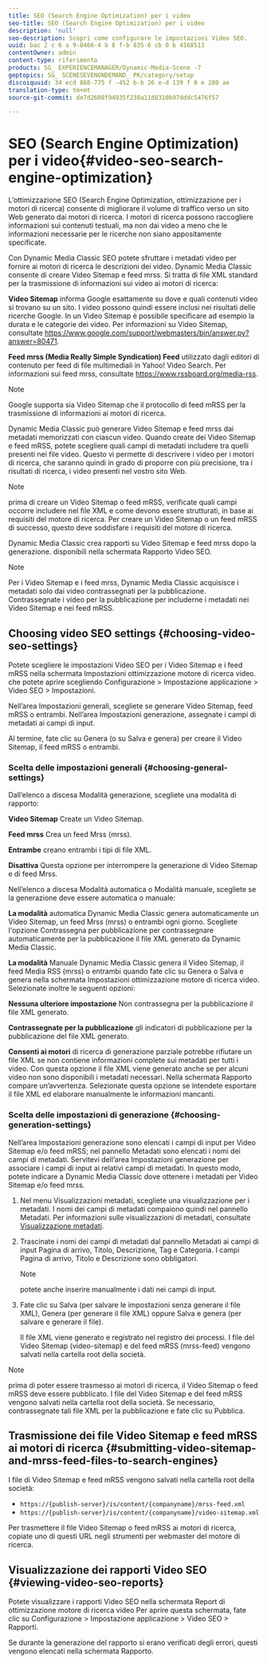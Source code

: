 ```yaml
---
title: SEO (Search Engine Optimization) per i video
seo-title: SEO (Search Engine Optimization) per i video
description: 'null'
seo-description: Scopri come configurare le impostazioni Video SEO.
uuid: bac 2 c 6 a 9-8466-4 b 8 f-b 835-6 cb 0 b 4168513
contentOwner: admin
content-type: riferimento
products: SG_ EXPERIENCEMANAGER/Dynamic-Media-Scene -7
geptopics: SG_ SCENESEVENONDEMAND_ PK/category/setup
discoiquuid: 34 ecd 868-775 f -452 b-b 26 e-d 139 f 0 e 280 ae
translation-type: tm+mt
source-git-commit: de7d2608f94935f238a11d8310b97dddc5476f57

---
```



# SEO (Search Engine Optimization) per i video{#video-seo-search-engine-optimization}

L’ottimizzazione SEO (Search Engine Optimization, ottimizzazione per i motori di ricerca) consente di migliorare il volume di traffico verso un sito Web generato dai motori di ricerca. I motori di ricerca possono raccogliere informazioni sui contenuti testuali, ma non dai video a meno che le informazioni necessarie per le ricerche non siano appositamente specificate.

Con Dynamic Media Classic SEO potete sfruttare i metadati video per fornire ai motori di ricerca le descrizioni dei video. Dynamic Media Classic consente di creare Video Sitemap e feed mrss. Si tratta di file XML standard per la trasmissione di informazioni sui video ai motori di ricerca:

**Video Sitemap** informa Google esattamente su dove e quali contenuti video si trovano su un sito. I video possono quindi essere inclusi nei risultati delle ricerche Google. In un Video Sitemap è possibile specificare ad esempio la durata e le categorie dei video. Per informazioni su Video Sitemap, consultate https://www.google.com/support/webmasters/bin/answer.py?answer=80471.

**Feed mrss (Media Really Simple Syndication) Feed** utilizzato dagli editori di contenuto per feed di file multimediali in Yahoo! Video Search. Per informazioni sui feed mrss, consultate https://www.rssboard.org/media-rss.

>[!NOTE]
>
>Google supporta sia Video Sitemap che il protocollo di feed mRSS per la trasmissione di informazioni ai motori di ricerca.

Dynamic Media Classic può generare Video Sitemap e feed mrss dai metadati memorizzati con ciascun video. Quando create dei Video Sitemap e feed mRSS, potete scegliere quali campi di metadati includere tra quelli presenti nei file video. Questo vi permette di descrivere i video per i motori di ricerca, che saranno quindi in grado di proporre con più precisione, tra i risultati di ricerca, i video presenti nel vostro sito Web.

>[!NOTE]
>
>prima di creare un Video Sitemap o feed mRSS, verificate quali campi occorre includere nel file XML e come devono essere strutturati, in base ai requisiti del motore di ricerca. Per creare un Video Sitemap o un feed mRSS di successo, questo deve soddisfare i requisiti del motore di ricerca.

Dynamic Media Classic crea rapporti su Video Sitemap e feed mrss dopo la generazione. disponibili nella schermata Rapporto Video SEO.

>[!NOTE]
>
>Per i Video Sitemap e i feed mrss, Dynamic Media Classic acquisisce i metadati solo dai video contrassegnati per la pubblicazione. Contrassegnate i video per la pubblicazione per includerne i metadati nei Video Sitemap e nei feed mRSS.

## Choosing video SEO settings {#choosing-video-seo-settings}

Potete scegliere le impostazioni Video SEO per i Video Sitemap e i feed mRSS nella schermata Impostazioni ottimizzazione motore di ricerca video. che potete aprire scegliendo Configurazione &gt; Impostazione applicazione &gt; Video SEO &gt; Impostazioni.

Nell’area Impostazioni generali, scegliete se generare Video Sitemap, feed mRSS o entrambi. Nell’area Impostazioni generazione, assegnate i campi di metadati ai campi di input.

Al termine, fate clic su Genera (o su Salva e genera) per creare il Video Sitemap, il feed mRSS o entrambi.

### Scelta delle impostazioni generali {#choosing-general-settings}

Dall’elenco a discesa Modalità generazione, scegliete una modalità di rapporto:

**Video Sitemap** Create un Video Sitemap.

**Feed mrss** Crea un feed Mrss (mrss).

**Entrambe** creano entrambi i tipi di file XML.

**Disattiva** Questa opzione per interrompere la generazione di Video Sitemap e di feed Mrss.

Nell’elenco a discesa Modalità automatica o Modalità manuale, scegliete se la generazione deve essere automatica o manuale:

**La modalità** automatica Dynamic Media Classic genera automaticamente un Video Sitemap, un feed Mrss (mrss) o entrambi ogni giorno. Scegliete l'opzione Contrassegna per pubblicazione per contrassegnare automaticamente per la pubblicazione il file XML generato da Dynamic Media Classic.

**La modalità** Manuale Dynamic Media Classic genera il Video Sitemap, il feed Media RSS (mrss) o entrambi quando fate clic su Genera o Salva e genera nella schermata Impostazioni ottimizzazione motore di ricerca video. Selezionate inoltre le seguenti opzioni:

**Nessuna ulteriore impostazione** Non contrassegna per la pubblicazione il file XML generato.

**Contrassegnate per la pubblicazione** gli indicatori di pubblicazione per la pubblicazione del file XML generato.

**Consenti ai motori** di ricerca di generazione parziale potrebbe rifiutare un file XML se non contiene informazioni complete sui metadati per tutti i video. Con questa opzione il file XML viene generato anche se per alcuni video non sono disponibili i metadati necessari. Nella schermata Rapporto compare un’avvertenza. Selezionate questa opzione se intendete esportare il file XML ed elaborare manualmente le informazioni mancanti.

### Scelta delle impostazioni di generazione {#choosing-generation-settings}

Nell’area Impostazioni generazione sono elencati i campi di input per Video Sitemap e/o feed mRSS; nel pannello Metadati sono elencati i nomi dei campi di metadati. Servitevi dell’area Impostazioni generazione per associare i campi di input ai relativi campi di metadati. In questo modo, potete indicare a Dynamic Media Classic dove ottenere i metadati per Video Sitemap e/o feed mrss.

1. Nel menu Visualizzazioni metadati, scegliete una visualizzazione per i metadati. I nomi dei campi di metadati compaiono quindi nel pannello Metadati. Per informazioni sulle visualizzazioni di metadati, consultate [Visualizzazione metadati](application-setup.md#metadata_views).
1. Trascinate i nomi dei campi di metadati dal pannello Metadati ai campi di input Pagina di arrivo, Titolo, Descrizione, Tag e Categoria. I campi Pagina di arrivo, Titolo e Descrizione sono obbligatori.

   >[!NOTE]
   >
   >potete anche inserire manualmente i dati nei campi di input.

1. Fate clic su Salva (per salvare le impostazioni senza generare il file XML), Genera (per generare il file XML) oppure Salva e genera (per salvare e generare il file).

   Il file XML viene generato e registrato nel registro dei processi. I file del Video Sitemap (video-sitemap) e del feed mRSS (mrss-feed) vengono salvati nella cartella root della società.

>[!NOTE]
>
>prima di poter essere trasmesso ai motori di ricerca, il Video Sitemap o feed mRSS deve essere pubblicato. I file del Video Sitemap e del feed mRSS vengono salvati nella cartella root della società. Se necessario, contrassegnate tali file XML per la pubblicazione e fate clic su Pubblica.

## Trasmissione dei file Video Sitemap e feed mRSS ai motori di ricerca {#submitting-video-sitemap-and-mrss-feed-files-to-search-engines}

I file di Video Sitemap e feed mRSS vengono salvati nella cartella root della società:

* `https://{publish-server}/is/content/{companyname}/mrss-feed.xml`
* `https://{publish-server}/is/content/{companyname}/video-sitemap.xml`

Per trasmettere il file Video Sitemap o feed mRSS ai motori di ricerca, copiate uno di questi URL negli strumenti per webmaster del motore di ricerca.

## Visualizzazione dei rapporti Video SEO {#viewing-video-seo-reports}

Potete visualizzare i rapporti Video SEO nella schermata Report di ottimizzazione motore di ricerca video Per aprire questa schermata, fate clic su Configurazione &gt; Impostazione applicazione &gt; Video SEO &gt; Rapporti.

Se durante la generazione del rapporto si erano verificati degli errori, questi vengono elencati nella schermata Rapporto.
